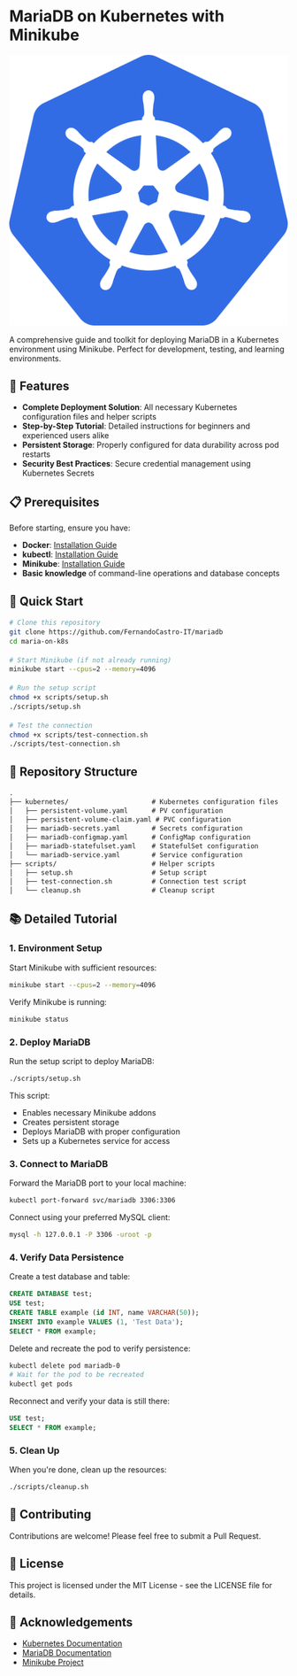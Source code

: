 # MariaDB on Kubernetes with Minikube

![MariaDB and Kubernetes logos](https://raw.githubusercontent.com/kubernetes/kubernetes/master/logo/logo.png)

A comprehensive guide and toolkit for deploying MariaDB in a Kubernetes environment using Minikube. Perfect for development, testing, and learning environments.

## 🌟 Features

- **Complete Deployment Solution**: All necessary Kubernetes configuration files and helper scripts
- **Step-by-Step Tutorial**: Detailed instructions for beginners and experienced users alike
- **Persistent Storage**: Properly configured for data durability across pod restarts
- **Security Best Practices**: Secure credential management using Kubernetes Secrets

## 📋 Prerequisites

Before starting, ensure you have:

- **Docker**: [Installation Guide](https://docs.docker.com/get-docker/)
- **kubectl**: [Installation Guide](https://kubernetes.io/docs/tasks/tools/install-kubectl/)
- **Minikube**: [Installation Guide](https://minikube.sigs.k8s.io/docs/start/)
- **Basic knowledge** of command-line operations and database concepts

## 🚀 Quick Start

```bash
# Clone this repository
git clone https://github.com/FernandoCastro-IT/mariadb
cd maria-on-k8s

# Start Minikube (if not already running)
minikube start --cpus=2 --memory=4096

# Run the setup script
chmod +x scripts/setup.sh
./scripts/setup.sh

# Test the connection
chmod +x scripts/test-connection.sh
./scripts/test-connection.sh
```

## 📁 Repository Structure

```
.
├── kubernetes/                     # Kubernetes configuration files
│   ├── persistent-volume.yaml      # PV configuration
│   ├── persistent-volume-claim.yaml # PVC configuration
│   ├── mariadb-secrets.yaml        # Secrets configuration
│   ├── mariadb-configmap.yaml      # ConfigMap configuration
│   ├── mariadb-statefulset.yaml    # StatefulSet configuration
│   └── mariadb-service.yaml        # Service configuration
├── scripts/                        # Helper scripts
│   ├── setup.sh                    # Setup script
│   ├── test-connection.sh          # Connection test script
│   └── cleanup.sh                  # Cleanup script

```

## 📚 Detailed Tutorial

### 1. Environment Setup

Start Minikube with sufficient resources:

```bash
minikube start --cpus=2 --memory=4096
```

Verify Minikube is running:

```bash
minikube status
```

### 2. Deploy MariaDB

Run the setup script to deploy MariaDB:

```bash
./scripts/setup.sh
```

This script:
- Enables necessary Minikube addons
- Creates persistent storage
- Deploys MariaDB with proper configuration
- Sets up a Kubernetes service for access

### 3. Connect to MariaDB

Forward the MariaDB port to your local machine:

```bash
kubectl port-forward svc/mariadb 3306:3306
```

Connect using your preferred MySQL client:

```bash
mysql -h 127.0.0.1 -P 3306 -uroot -p
```

### 4. Verify Data Persistence

Create a test database and table:

```sql
CREATE DATABASE test;
USE test;
CREATE TABLE example (id INT, name VARCHAR(50));
INSERT INTO example VALUES (1, 'Test Data');
SELECT * FROM example;
```

Delete and recreate the pod to verify persistence:

```bash
kubectl delete pod mariadb-0
# Wait for the pod to be recreated
kubectl get pods
```

Reconnect and verify your data is still there:

```sql
USE test;
SELECT * FROM example;
```

### 5. Clean Up

When you're done, clean up the resources:

```bash
./scripts/cleanup.sh
```

## 🤝 Contributing

Contributions are welcome! Please feel free to submit a Pull Request.

## 📄 License

This project is licensed under the MIT License - see the LICENSE file for details.

## 🙏 Acknowledgements

- [Kubernetes Documentation](https://kubernetes.io/docs/)
- [MariaDB Documentation](https://mariadb.com/kb/en/documentation/)
- [Minikube Project](https://minikube.sigs.k8s.io/)
